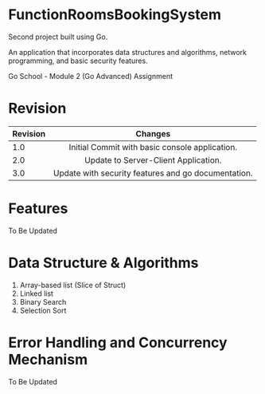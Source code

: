 # FunctionRoomsBookingSystem
Second project built using Go. 

An application that incorporates data structures and algorithms, network programming, and basic security features.

Go School - Module 2 (Go Advanced) Assignment

# Revision

|  Revision  |                        Changes                          |
| ---------- | :-----------------------------------------------------: |
|    1.0     |    Initial Commit with basic console application.       |
|    2.0     |    Update to Server-Client Application.                 |
|    3.0     |    Update with security features and go documentation.  |

# Features

To Be Updated

# Data Structure & Algorithms

1. Array-based list (Slice of Struct)
2. Linked list 
3. Binary Search
4. Selection Sort

# Error Handling and Concurrency Mechanism

To Be Updated
